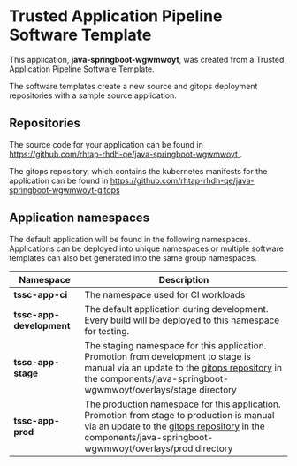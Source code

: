 # Trusted Application Pipeline Software Template

This application, **java-springboot-wgwmwoyt**, was created from a Trusted Application Pipeline Software Template.

The software templates create a new source and gitops deployment repositories with a sample source application. 

## Repositories

The source code for your application can be found in [https://github.com/rhtap-rhdh-qe/java-springboot-wgwmwoyt ](https://github.com/rhtap-rhdh-qe/java-springboot-wgwmwoyt ).
 
The gitops repository, which contains the kubernetes manifests for the application can be found in 
[https://github.com/rhtap-rhdh-qe/java-springboot-wgwmwoyt-gitops ](https://github.com/rhtap-rhdh-qe/java-springboot-wgwmwoyt-gitops ) 

## Application namespaces 

The default application will be found in the following namespaces. Applications can be deployed into unique namespaces or multiple software templates can also bet generated into the same group namespaces.  

|  Namespace   |  Description   |  
| -------- | -------- |
| **tssc-app-ci** | The namespace used for CI workloads |
| **tssc-app-development** | The default application during development. Every build will be deployed to this namespace for testing. |
| **tssc-app-stage** | The staging namespace for this application. Promotion from development to stage is manual via an update to the [gitops repository](https://github.com/rhtap-rhdh-qe/java-springboot-wgwmwoyt-gitops ) in the components/java-springboot-wgwmwoyt/overlays/stage directory |
| **tssc-app-prod** | The production namespace for this application. Promotion from stage to production is manual via an update to the [gitops repository](https://github.com/rhtap-rhdh-qe/java-springboot-wgwmwoyt-gitops ) in the components/java-springboot-wgwmwoyt/overlays/prod directory |